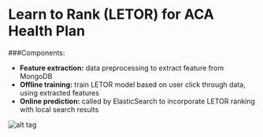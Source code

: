 # Learn to Rank (LETOR) for ACA Health Plan

###Components:
- **Feature extraction:** data preprocessing to extract feature from MongoDB
- **Offline training:** train LETOR model based on user click through data, using extracted features
- **Online prediction:** called by ElasticSearch to incorporate LETOR ranking with local search results

![alt tag](https://github.com/semantichealth/semantichealth.github.io/blob/master/letor/ACA%20LETOR%20Data%20Flow.jpg)
